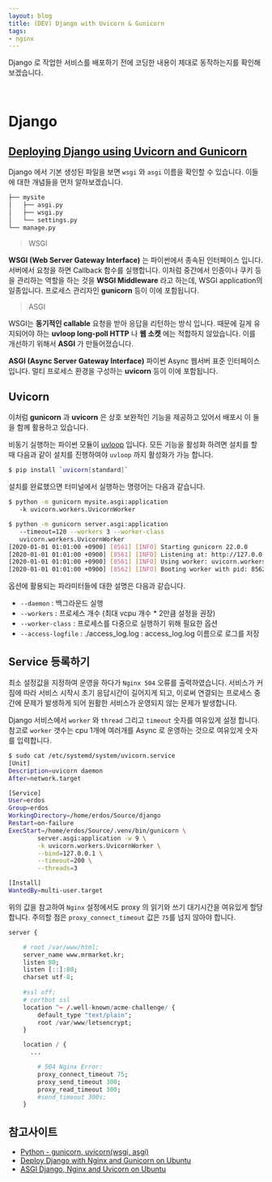```yaml
---
layout: blog
title: (DEV) Django with Uvicorn & Gunicorn
tags:
- nginx
---
```


Django 로 작업한 서비스를 배포하기 전에 코딩한 내용이 제대로 동작하는지를 확인해 보겠습니다.

<br/>

# Django
## [Deploying Django using Uvicorn and Gunicorn](https://docs.djangoproject.com/en/5.0/howto/deployment/asgi/uvicorn/#deploying-django-using-uvicorn-and-gunicorn)
Django 에서 기본 생성된 파일을 보면 `wsgi` 와 `asgi` 이름을 확인할 수 있습니다. 이들에 대한 개념들을 먼저 알하보겠습니다.
```bash
├── mysite
│   ├── asgi.py
│   ├── wsgi.py
│   └── settings.py
└── manage.py
```

> WSGI

**WSGI (Web Server Gateway Interface)** 는 파이썬에서 종속된 인터페이스 입니다. 서버에서 요청을 하면 Callback 함수를 실행합니다. 이처럼 중간에서 인증이나 쿠키 등을 관리하는 역할을 하는 것을 **WSGI Middleware** 라고 하는데, WSGI application의 일종입니다. 프로세스 관리자인 **gunicorn** 등이 이에 포함됩니다.

> ASGI

WSGI는 **동기적인 callable** 요청을 받아 응답을 리턴하는 방식 입니다. 때문에 길게 유지되어야 하는 **uvloop long-poll HTTP** 나 **웹 소켓** 에는 적합하지 않았습니다. 이를 개선하기 위해서 **ASGI** 가 만들어졌습니다. 

**ASGI (Async Server Gateway Interface)** 파이썬 Async 웹서버 표준 인터페이스 입니다. 멀티 프로세스 환경을 구성하는 **uvicorn** 등이 이에 포함됩니다.

## **Uvicorn**
이처럼 **gunicorn** 과 **uvicorn** 은 상호 보완적인 기능을 제공하고 있어서 배포시 이 둘을 함께 활용하고 있습니다. 

비동기 실행하는 파이썬 모듈이 [uvloop](https://pypi.org/project/uvloop/) 입니다. 모든 기능을 활성화 하려면 설치를 할때 다음과 같이 설치를 진행하여야 `uvloop` 까지 활성화가 가능 합니다.
```bash
$ pip install `uvicorn[standard]`
```

설치를 완료했으면 터미널에서 실행하는 명령어는 다음과 같습니다.
```bash
$ python -m gunicorn mysite.asgi:application
   -k uvicorn.workers.UvicornWorker

$ python -m gunicorn server.asgi:application 
   --timeout=120 --workers 3 --worker-class 
   uvicorn.workers.UvicornWorker
[2020-01-01 01:01:00 +0900] [8561] [INFO] Starting gunicorn 22.0.0
[2020-01-01 01:01:00 +0900] [8561] [INFO] Listening at: http://127.0.0.1:8000 (8561)
[2020-01-01 01:01:00 +0900] [8561] [INFO] Using worker: uvicorn.workers.UvicornWorker
[2020-01-01 01:01:00 +0900] [8562] [INFO] Booting worker with pid: 8562
```

옵션에 활용되는 파라미터들에 대한 설명은 다음과 같습니다.
- `--daemon` : 백그라운드 실행
- `--workers` : 프로세스 개수 (최대 vcpu 개수 * 2만큼 설정을 권장)
- `--worker-class` : 프로세스를 다중으로 실행하기 위해 필요한 옵션
- `--access-logfile` : ./access_log.log : access_log.log 이름으로 로그를 저장


## Service 등록하기
최소 설정값을 지정하여 운영을 하다가 `Nginx 504` 오류를 출력하였습니다. 서비스가 커짐에 따라 서비스 시작시 초기 응답시간이 길어지게 되고, 이로써 연결되는 프로세스 중간에 문제가 발생하게 되어 원활한 서비스가 운영되지 않는 문제가 발생합니다.  

Django 서비스에서 `worker` 와 `thread` 그리고 `timeout` 숫자를 여유있게 설정 합니다. 참고로 `worker` 갯수는 cpu 1개에 여러개를 Async 로 운영하는 것으로 여유있게 숫자를 입력합니다.
```bash
$ sudo cat /etc/systemd/system/uvicorn.service
[Unit]
Description=uvicorn daemon
After=network.target

[Service]
User=erdos
Group=erdos
WorkingDirectory=/home/erdos/Source/django
Restart=on-failure
ExecStart=/home/erdos/Source/.venv/bin/gunicorn \
		server.asgi:application -w 9 \
		-k uvicorn.workers.UvicornWorker \
		--bind=127.0.0.1 \
		--timeout=200 \
		--threads=3

[Install]
WantedBy=multi-user.target
```

위의 값을 참고하여 `Nginx` 설정에서도 proxy 의 읽기와 쓰기 대기시간을 여유있게 할당 합니다. 주의할 점은 `proxy_connect_timeout` 값은 `75`를 넘지 않아야 합니다.
```r
server {

	# root /var/www/html;
	server_name www.mrmarket.kr;
	listen 80;
	listen [::]:80;
	charset utf-8;
	
	#ssl off;
	# certbot ssl
	location ^~ /.well-known/acme-challenge/ {
		default_type "text/plain";
		root /var/www/letsencrypt;
	}

	location / {
      ... 

		# 504 Nginx Error:
		proxy_connect_timeout 75;
		proxy_send_timeout 300;
		proxy_read_timeout 300;
		#send_timeout 300s;
	}
```



## 참고사이트
- [Python - gunicorn, uvicorn(wsgi, asgi)](https://velog.io/@so-eun/Python-gunicorn-uvicornwsgi-asgi)
- [Deploy Django with Nginx and Gunicorn on Ubuntu](https://youtu.be/S5TfD50s4Lo?si=kwOFQLlcsU6E4hPm)
- [ASGI Django, Nginx and Uvicorn on Ubuntu](https://gautamankul.medium.com/how-deploy-an-asgi-django-application-with-postgres-nginx-and-uvicorn-on-ubuntu-607f3b97fef3)